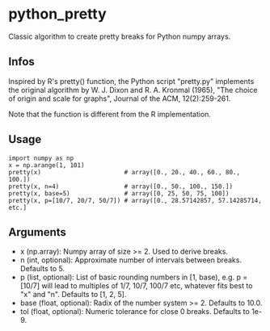 # python_pretty

Classic algorithm to create pretty breaks for Python numpy arrays.

## Infos

Inspired by R's pretty() function, the Python script "pretty.py" implements the original
algorithm by W. J. Dixon and R. A. Kronmal (1965), "The choice of origin and scale for graphs", 
Journal of the ACM, 12(2):259-261.

Note that the function is different from the R implementation.

## Usage

```
import numpy as np
x = np.arange(1, 101)
pretty(x)                       # array([0., 20., 40., 60., 80., 100.])
pretty(x, n=4)                  # array([0., 50., 100., 150.])
pretty(x, base=5)               # array([0, 25, 50, 75, 100])
pretty(x, p=[10/7, 20/7, 50/7]) # array([0., 28.57142857, 57.14285714, etc.]
```

## Arguments

- x (np.array): Numpy array of size >= 2. Used to derive breaks.
- n (int, optional): Approximate number of intervals between breaks. Defaults to 5.
- p (list, optional): List of basic rounding numbers in [1, base),
    e.g. p = [10/7] will lead to multiples of 1/7, 10/7, 100/7 etc, 
    whatever fits best to "x" and "n". Defaults to [1, 2, 5].
- base (float, optional): Radix of the number system >= 2. Defaults to 10.0.
- tol (float, optional): Numeric tolerance for close 0 breaks. Defaults to 1e-9.
        